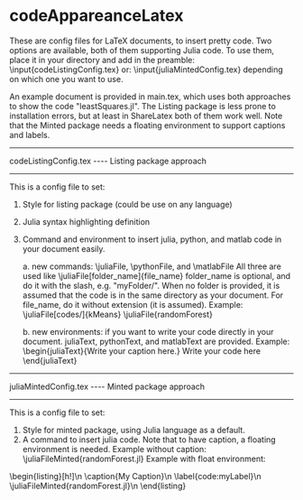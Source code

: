 # codeAppareanceLatex

These are config files for LaTeX documents, to insert pretty code. Two options are available, both of them supporting Julia code. To use them, place it in your directory and add in the preamble:
\input{codeListingConfig.tex}
or:
\input{juliaMintedConfig.tex}
depending on which one you want to use.

An example document is provided in main.tex, which uses both approaches to show the code "leastSquares.jl". The Listing package is less prone to installation errors, but at least in ShareLatex both of them work well. Note that the Minted package needs a floating environment to support captions and labels.

*************************************************************
codeListingConfig.tex ---- Listing package approach
*************************************************************

This is a config file to set:
   1. Style for listing package (could be use on any language)
   2. Julia syntax highlighting definition
   3. Command and environment to insert julia, python, and matlab code in your document easily.

       a. new commands: \juliaFile, \pythonFile, and \matlabFile
           All three are used like \juliaFile[folder_name]{file_name}
           folder_name is optional, and do it with the slash, e.g. "myFolder/". When no folder is provided, it is assumed that the code is in the same directory as your document.
           For file_name, do it without extension (it is assumed).
       Example:
           \juliaFile[codes/]{kMeans}
           \juliaFile{randomForest}

       b. new environments: if you want to write your code directly in your document. juliaText, pythonText, and matlabText are provided. Example:
           \begin{juliaText}{Write your caption here.}
           Write your code here
           \end{juliaText}


*************************************************************
juliaMintedConfig.tex ---- Minted package approach
*************************************************************

 This is a config file to set:
   1. Style for minted package, using Julia language as a default.
   2. A command to insert julia code. Note that to have caption, a floating environment is needed.
   Example without caption: 
       \juliaFileMinted{randomForest.jl}
   Example with float environment:

   \begin{listing}[h!]\n
      \caption{My Caption}\n
      \label{code:myLabel}\n
      \juliaFileMinted{randomForest.jl}\n
   \end{listing}
